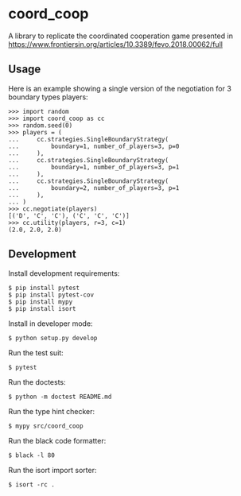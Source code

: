 # coord_coop

A library to replicate the coordinated cooperation game presented in https://www.frontiersin.org/articles/10.3389/fevo.2018.00062/full

## Usage

Here is an example showing a single version of the negotiation for 3 boundary
types players:

    >>> import random
    >>> import coord_coop as cc
    >>> random.seed(0)
    >>> players = (
    ...     cc.strategies.SingleBoundaryStrategy(
    ...         boundary=1, number_of_players=3, p=0
    ...     ),
    ...     cc.strategies.SingleBoundaryStrategy(
    ...         boundary=1, number_of_players=3, p=1
    ...     ),
    ...     cc.strategies.SingleBoundaryStrategy(
    ...         boundary=2, number_of_players=3, p=1
    ...     ),
    ... )
    >>> cc.negotiate(players)
    [('D', 'C', 'C'), ('C', 'C', 'C')]
    >>> cc.utility(players, r=3, c=1)
    (2.0, 2.0, 2.0)

## Development

Install development requirements:

    $ pip install pytest
    $ pip install pytest-cov
    $ pip install mypy
    $ pip install isort

Install in developer mode:

    $ python setup.py develop

Run the test suit:

    $ pytest

Run the doctests:

    $ python -m doctest README.md

Run the type hint checker:

    $ mypy src/coord_coop

Run the black code formatter:

    $ black -l 80

Run the isort import sorter:

    $ isort -rc .
